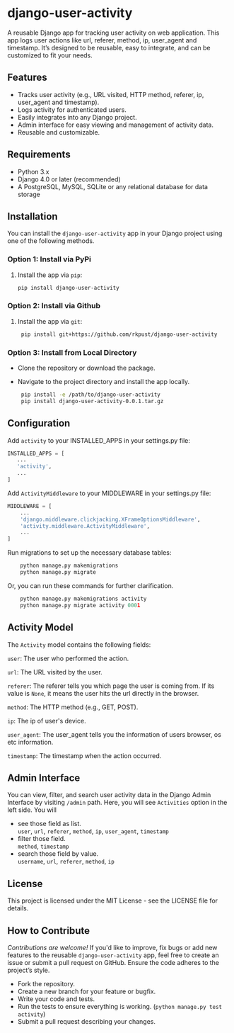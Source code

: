 # django-user-activity

A reusable Django app for tracking user activity on web application. This app logs user actions like url, referer, method, ip, user_agent and timestamp. It’s designed to be reusable, easy to integrate, and can be customized to fit your needs.

## Features

- Tracks user activity (e.g., URL visited, HTTP method, referer, ip, user_agent and timestamp).
- Logs activity for authenticated users.
- Easily integrates into any Django project.
- Admin interface for easy viewing and management of activity data.
- Reusable and customizable.

## Requirements

- Python 3.x
- Django 4.0 or later (recommended)
- A PostgreSQL, MySQL, SQLite or any relational database for data storage

## Installation

You can install the `django-user-activity` app in your Django project using one of the following methods.

### Option 1: Install via PyPi

1. Install the app via `pip`:
   
   ```bash
   pip install django-user-activity
   ```

  ### Option 2: Install via Github
1. Install the app via `git`:
   
   ```bash
    pip install git+https://github.com/rkpust/django-user-activity
   ```
### Option 3: Install from Local Directory
- Clone the repository or download the package.
- Navigate to the project directory and install the app locally.
    
   ```bash
    pip install -e /path/to/django-user-activity
    pip install django-user-activity-0.0.1.tar.gz
   ```

## Configuration
Add `activity` to your INSTALLED_APPS in your settings.py file:

 ```python
INSTALLED_APPS = [
    ...
    'activity',
    ...
]
```

Add `ActivityMiddleware` to your MIDDLEWARE in your settings.py file:

```python
MIDDLEWARE = [
    ...
    'django.middleware.clickjacking.XFrameOptionsMiddleware',
    'activity.middleware.ActivityMiddleware',
    ...
]
```

Run migrations to set up the necessary database tables:
```python
    python manage.py makemigrations
    python manage.py migrate
```
Or, you can run these commands for further clarification.
```python
    python manage.py makemigrations activity
    python manage.py migrate activity 0001
```

## Activity Model
The `Activity` model contains the following fields:

  `user`: The user who performed the action. <br>

  `url`: The URL visited by the user. <br>

  `referer`: The referer tells you which page the user is coming from. If its value is `None`, it means the user hits the url directly in the browser. <br>

  `method`: The HTTP method (e.g., GET, POST). <br>

  `ip`: The ip of user's device. <br>

  `user_agent`: The user_agent tells you the information of users browser, os etc information. <br>

  `timestamp`: The timestamp when the action occurred.

## Admin Interface
You can view, filter, and search user activity data in the Django Admin Interface by visiting `/admin` path. Here, you will see `Activities` option in the left side. You will
- see those field as list. <br> `user`, `url`, `referer`, `method`, `ip`, `user_agent`, `timestamp` <br>
- filter those field. <br> `method`, `timestamp`
- search those field by value. <br> `username`, `url`, `referer`, `method`, `ip`

## License
This project is licensed under the MIT License - see the LICENSE file for details.

## How to Contribute
*Contributions are welcome!* If you'd like to improve, fix bugs or add new features to the reusable `django-user-activity` app, feel free to create an issue or submit a pull request on GitHub. Ensure the code adheres to the project’s style.
- Fork the repository.
- Create a new branch for your feature or bugfix.
- Write your code and tests.
- Run the tests to ensure everything is working. (`python manage.py test activity`)
- Submit a pull request describing your changes.
